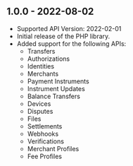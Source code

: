 ## 1.0.0 - 2022-08-02
* Supported API Version: 2022-02-01
* Initial release of the PHP library.
* Added support for the following APIs:
    * Transfers
    * Authorizations
    * Identities
    * Merchants
    * Payment Instruments
    * Instrument Updates
    * Balance Transfers
    * Devices
    * Disputes
    * Files
    * Settlements
    * Webhooks
    * Verifications
    * Merchant Profiles
    * Fee Profiles